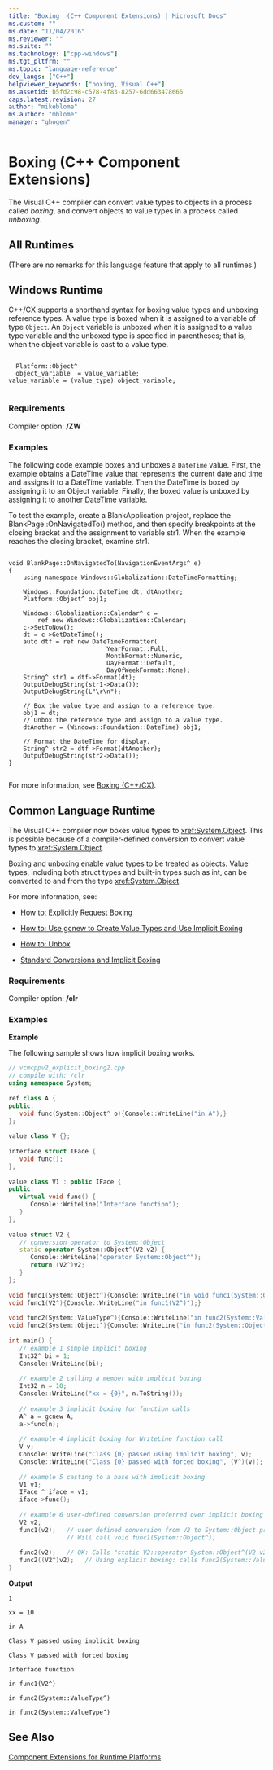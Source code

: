 ```yaml
---
title: "Boxing  (C++ Component Extensions) | Microsoft Docs"
ms.custom: ""
ms.date: "11/04/2016"
ms.reviewer: ""
ms.suite: ""
ms.technology: ["cpp-windows"]
ms.tgt_pltfrm: ""
ms.topic: "language-reference"
dev_langs: ["C++"]
helpviewer_keywords: ["boxing, Visual C++"]
ms.assetid: b5fd2c98-c578-4f83-8257-6dd663478665
caps.latest.revision: 27
author: "mikeblome"
ms.author: "mblome"
manager: "ghogen"
---
```

# Boxing  (C++ Component Extensions)
The Visual C++ compiler can convert value types to objects in a process called *boxing*, and convert objects to value types in a process called *unboxing*.  
  
## All Runtimes  
 (There are no remarks for this language feature that apply to all runtimes.)  
  
## Windows Runtime  
 C++/CX supports a shorthand syntax for boxing value types and unboxing reference types. A value type is boxed when it is assigned to a variable of type `Object`. An `Object` variable is unboxed when it is assigned to a value type variable and the unboxed type is specified in parentheses; that is, when the object variable is cast to a value type.  
  
```  
  
  Platform::Object^  
  object_variable  = value_variable;  
value_variable = (value_type) object_variable;  
  
```  
  
### Requirements  
 Compiler option: **/ZW**  
  
### Examples  
 The following code example boxes and unboxes a `DateTime` value. First, the example obtains a DateTime value that represents the current date and time and assigns it to a DateTime variable. Then the DateTime is boxed by assigning it to an Object variable. Finally, the boxed value is unboxed by assigning it to another DateTime variable.  
  
 To test the example, create a BlankApplication project, replace the BlankPage::OnNavigatedTo() method, and then specify breakpoints at the closing bracket and the assignment to variable str1. When the example reaches the closing bracket, examine str1.  
  
```  
  
void BlankPage::OnNavigatedTo(NavigationEventArgs^ e)  
{  
    using namespace Windows::Globalization::DateTimeFormatting;  
  
    Windows::Foundation::DateTime dt, dtAnother;  
    Platform::Object^ obj1;  
  
    Windows::Globalization::Calendar^ c =   
        ref new Windows::Globalization::Calendar;  
    c->SetToNow();  
    dt = c->GetDateTime();  
    auto dtf = ref new DateTimeFormatter(  
                           YearFormat::Full,   
                           MonthFormat::Numeric,   
                           DayFormat::Default,   
                           DayOfWeekFormat::None);  
    String^ str1 = dtf->Format(dt);  
    OutputDebugString(str1->Data());  
    OutputDebugString(L"\r\n");  
  
    // Box the value type and assign to a reference type.  
    obj1 = dt;  
    // Unbox the reference type and assign to a value type.  
    dtAnother = (Windows::Foundation::DateTime) obj1;  
  
    // Format the DateTime for display.  
    String^ str2 = dtf->Format(dtAnother);  
    OutputDebugString(str2->Data());  
}  
  
```  
  
 For more information, see [Boxing (C++/CX)](http://msdn.microsoft.com/library/windows/apps/hh969554.aspx).  
  
## Common Language Runtime  
 The Visual C++ compiler now boxes value types to <xref:System.Object>.  This is possible because of a compiler-defined conversion to convert value types to <xref:System.Object>.  
  
 Boxing and unboxing enable value types to be treated as objects. Value types, including both struct types and built-in types such as int, can be converted to and from the type <xref:System.Object>.  
  
 For more information, see:  
  
-   [How to: Explicitly Request Boxing](../dotnet/how-to-explicitly-request-boxing.md)  
  
-   [How to: Use gcnew to Create Value Types and Use Implicit Boxing](../dotnet/how-to-use-gcnew-to-create-value-types-and-use-implicit-boxing.md)  
  
-   [How to: Unbox](../dotnet/how-to-unbox.md)  
  
-   [Standard Conversions and Implicit Boxing](../dotnet/standard-conversions-and-implicit-boxing.md)  
  
### Requirements  
 Compiler option: **/clr**  
  
### Examples  
 **Example**  
  
 The following sample shows how implicit boxing works.  
  
```cpp  
// vcmcppv2_explicit_boxing2.cpp  
// compile with: /clr  
using namespace System;  
  
ref class A {  
public:  
   void func(System::Object^ o){Console::WriteLine("in A");}  
};  
  
value class V {};  
  
interface struct IFace {  
   void func();  
};  
  
value class V1 : public IFace {  
public:  
   virtual void func() {  
      Console::WriteLine("Interface function");  
   }  
};  
  
value struct V2 {  
   // conversion operator to System::Object  
   static operator System::Object^(V2 v2) {  
      Console::WriteLine("operator System::Object^");  
      return (V2^)v2;  
   }  
};  
  
void func1(System::Object^){Console::WriteLine("in void func1(System::Object^)");}  
void func1(V2^){Console::WriteLine("in func1(V2^)");}  
  
void func2(System::ValueType^){Console::WriteLine("in func2(System::ValueType^)");}  
void func2(System::Object^){Console::WriteLine("in func2(System::Object^)");}  
  
int main() {  
   // example 1 simple implicit boxing  
   Int32^ bi = 1;  
   Console::WriteLine(bi);  
  
   // example 2 calling a member with implicit boxing  
   Int32 n = 10;  
   Console::WriteLine("xx = {0}", n.ToString());  
  
   // example 3 implicit boxing for function calls  
   A^ a = gcnew A;  
   a->func(n);  
  
   // example 4 implicit boxing for WriteLine function call  
   V v;  
   Console::WriteLine("Class {0} passed using implicit boxing", v);  
   Console::WriteLine("Class {0} passed with forced boxing", (V^)(v));   // force boxing  
  
   // example 5 casting to a base with implicit boxing  
   V1 v1;  
   IFace ^ iface = v1;  
   iface->func();  
  
   // example 6 user-defined conversion preferred over implicit boxing for function-call parameter matching  
   V2 v2;  
   func1(v2);   // user defined conversion from V2 to System::Object preferred over implicit boxing  
                // Will call void func1(System::Object^);  
  
   func2(v2);   // OK: Calls "static V2::operator System::Object^(V2 v2)"  
   func2((V2^)v2);   // Using explicit boxing: calls func2(System::ValueType^)  
}  
```  
  
 **Output**  
  
```Output  
1  
  
xx = 10  
  
in A  
  
Class V passed using implicit boxing  
  
Class V passed with forced boxing  
  
Interface function  
  
in func1(V2^)  
  
in func2(System::ValueType^)  
  
in func2(System::ValueType^)  
```  
  
## See Also  
 [Component Extensions for Runtime Platforms](../windows/component-extensions-for-runtime-platforms.md)